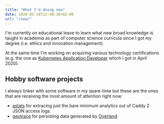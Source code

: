 ```yaml
---
title: "What I'm doing now"
date: 2020-05-28T12:48:18+02:00
url: "/now/"
---
```


I'm currently on educational leave to learn what new broad knowledge is taught
in academia as part of computer science curricula since I got my degree (i.e.
ethics and innovation management).

At the same time I'm working on acquiring various technology certifications
(e.g. the one as [Kubernetes Application Developer][ckad] which I got in April
2020).

## Hobby software projects

I always tinker with some software in my spare-time but these are the ones that
are receiving the most amount of attention right now:

- [astats][] for extracing just the bare minimum analytics out of Caddy 2 JSON
  access logs.
- [geotrace][] for persisting data generated by [Overland][]

[ckad]: https://zerokspot.com/weblog/2020/05/15/certified-kubernetes-application-developer/
[astats]: https://github.com/zerok/astats
[geotrace]: https://github.com/zerok/geotrace
[overland]: https://overland.p3k.app/
